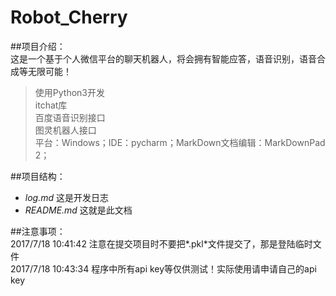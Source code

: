 # Robot_Cherry
##项目介绍：</br>
这是一个基于个人微信平台的聊天机器人，将会拥有智能应答，语音识别，语音合成等无限可能！

> 使用Python3开发</br>
> itchat库</br>
> 百度语音识别接口</br>
> 图灵机器人接口</br>
> 平台：Windows；IDE：pycharm；MarkDown文档编辑：MarkDownPad 2；

##项目结构：</br>
- *log.md*	这是开发日志
- *README.md*	这就是此文档

##注意事项：</br>
2017/7/18 10:41:42 注意在提交项目时不要把*.pkl*文件提交了，那是登陆临时文件</br>
2017/7/18 10:43:34 程序中所有api key等仅供测试！实际使用请申请自己的api key</br>